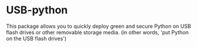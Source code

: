 # USB-python
This package allows you to quickly deploy green and secure Python on USB flash drives or other removable storage media. (in other words, 'put Python on the USB flash drives')
